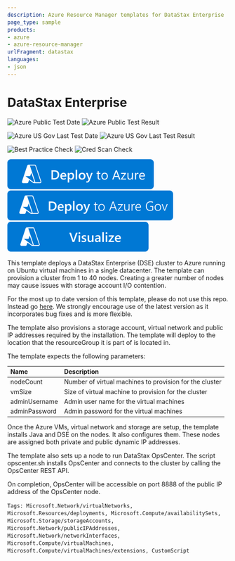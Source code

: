 ```yaml
---
description: Azure Resource Manager templates for DataStax Enterprise
page_type: sample
products:
- azure
- azure-resource-manager
urlFragment: datastax
languages:
- json
---
```

# DataStax Enterprise

![Azure Public Test Date](https://azurequickstartsservice.blob.core.windows.net/badges/application-workloads/datastax/datastax/PublicLastTestDate.svg)
![Azure Public Test Result](https://azurequickstartsservice.blob.core.windows.net/badges/application-workloads/datastax/datastax/PublicDeployment.svg)

![Azure US Gov Last Test Date](https://azurequickstartsservice.blob.core.windows.net/badges/application-workloads/datastax/datastax/FairfaxLastTestDate.svg)
![Azure US Gov Last Test Result](https://azurequickstartsservice.blob.core.windows.net/badges/application-workloads/datastax/datastax/FairfaxDeployment.svg)

![Best Practice Check](https://azurequickstartsservice.blob.core.windows.net/badges/application-workloads/datastax/datastax/BestPracticeResult.svg)
![Cred Scan Check](https://azurequickstartsservice.blob.core.windows.net/badges/application-workloads/datastax/datastax/CredScanResult.svg)

[![Deploy To Azure](https://raw.githubusercontent.com/Azure/azure-quickstart-templates/master/1-CONTRIBUTION-GUIDE/images/deploytoazure.svg?sanitize=true)](https://portal.azure.com/#create/Microsoft.Template/uri/https%3A%2F%2Fraw.githubusercontent.com%2FAzure%2Fazure-quickstart-templates%2Fmaster%2Fapplication-workloads%2Fdatastax%2Fdatastax%2Fazuredeploy.json)
[![Deploy To Azure US Gov](https://raw.githubusercontent.com/Azure/azure-quickstart-templates/master/1-CONTRIBUTION-GUIDE/images/deploytoazuregov.svg?sanitize=true)](https://portal.azure.us/#create/Microsoft.Template/uri/https%3A%2F%2Fraw.githubusercontent.com%2FAzure%2Fazure-quickstart-templates%2Fmaster%2Fapplication-workloads%2Fdatastax%2Fdatastax%2Fazuredeploy.json)
[![Visualize](https://raw.githubusercontent.com/Azure/azure-quickstart-templates/master/1-CONTRIBUTION-GUIDE/images/visualizebutton.svg?sanitize=true)](http://armviz.io/#/?load=https%3A%2F%2Fraw.githubusercontent.com%2FAzure%2Fazure-quickstart-templates%2Fmaster%2Fapplication-workloads%2Fdatastax%2Fdatastax%2Fazuredeploy.json)

This template deploys a DataStax Enterprise (DSE) cluster to Azure running on Ubuntu virtual machines in a single datacenter.  The template can provision a cluster from 1 to 40 nodes.  Creating a greater number of nodes may cause issues with storage account I/O contention.

For the most up to date version of this template, please do not use this repo. Instead go [here](https://github.com/DSPN/azure-resource-manager-dse).  We strongly encourage use of the latest version as it incorporates bug fixes and is more flexible.

The template also provisions a storage account, virtual network and public IP addresses required by the installation.  The template will deploy to the location that the resourceGroup it is part of is located in.

The template expects the following parameters:

| Name   | Description |
|:--- |:---|
| nodeCount | Number of virtual machines to provision for the cluster |
| vmSize | Size of virtual machine to provision for the cluster |
| adminUsername  | Admin user name for the virtual machines |
| adminPassword  | Admin password for the virtual machines |

Once the Azure VMs, virtual network and storage are setup, the template installs Java and DSE on the nodes.  It also configures them.  These nodes are assigned both private and public dynamic IP addresses.

The template also sets up a node to run DataStax OpsCenter.  The script opscenter.sh installs OpsCenter and connects to the cluster by calling the OpsCenter REST API.

On completion, OpsCenter will be accessible on port 8888 of the public IP address of the OpsCenter node.

`Tags: Microsoft.Network/virtualNetworks, Microsoft.Resources/deployments, Microsoft.Compute/availabilitySets, Microsoft.Storage/storageAccounts, Microsoft.Network/publicIPAddresses, Microsoft.Network/networkInterfaces, Microsoft.Compute/virtualMachines, Microsoft.Compute/virtualMachines/extensions, CustomScript`
